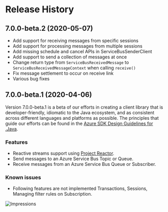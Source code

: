 # Release History

## 7.0.0-beta.2 (2020-05-07)

- Add support for receiving messages from specific sessions
- Add support for processing messages from multiple sessions
- Add missing schedule and cancel APIs in ServiceBusSenderClient
- Add support to send a collection of messages at once
- Change return type from `ServiceBusReceivedMessage` to `ServiceBusReceivedMessageContext` when calling `receive()`
- Fix message settlement to occur on receive link
- Various bug fixes

## 7.0.0-beta.1 (2020-04-06)

Version 7.0.0-beta.1 is a beta of our efforts in creating a client library that is developer-friendly, idiomatic
to the Java ecosystem, and as consistent across different languages and platforms as possible. The principles that guide
our efforts can be found in the [Azure SDK Design Guidelines for
.Java](https://azuresdkspecs.z5.web.core.windows.net/JavaSpec.html).

### Features

- Reactive streams support using [Project Reactor](https://projectreactor.io/).
- Send messages to an Azure Service Bus Topic or Queue.
- Receive messages from an Azure Service Bus Queue or Subscriber.

### Known issues

- Following features are not implemented Transactions, Sessions, Managing filter rules on Subscription.

![Impressions](https://azure-sdk-impressions.azurewebsites.net/api/impressions/azure-sdk-for-java%2Fsdk%2Fservicebus%2Fazure-messaging-servicebus%2FCHANGELOG.png)
